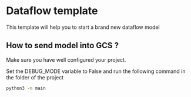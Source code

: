 # Dataflow template
This template will help you to start a brand new dataflow model

## How to send model into GCS ?
Make sure you have well configured your project.

Set the DEBUG_MODE variable to False and run the following command in the folder of the project

```sh
python3 -m main
```
